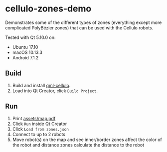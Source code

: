 cellulo-zones-demo
==================

Demonstrates some of the different types of zones (everything except more complicated PolyBézier zones) that can be used with the Cellulo robots.

Tested with Qt 5.10.0 on:

  - Ubuntu 17.10
  - macOS 10.13.3
  - Android 7.1.2

Build
-----

1. Build and install [qml-cellulo](../../).
1. Load into Qt Creator, click `Build Project`.

Run
---

1. Print [assets/map.pdf](assets/map.pdf)
1. Click `Run` inside Qt Creator
1. Click `Load from zones.json`
1. Connect to up to 2 robots
1. Move robot(s) on the map and see inner/border zones affect the color of the robot and distance zones calculate the distance to the robot
